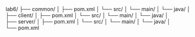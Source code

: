 lab6/
├── common/
│   ├── pom.xml
│   └── src/
│       └── main/
│           └── java/
│               
├── client/
│   ├── pom.xml
│   └── src/
│       └── main/
│           └── java/
│             
├── server/
│   ├── pom.xml
│   └── src/
│       └── main/
│           └── java/
│               
└── pom.xml